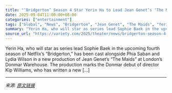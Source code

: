 ```yaml
---
title: "‘Bridgerton’ Season 4 Star Yerin Ha to Lead Jean Genet’s ‘The Maids’ at London’s Donmar Warehouse (EXCLUSIVE)"
date: 2025-09-04T11:00:00+08:00
categories: ["entertainment"]
tags: ["Global", "News", "Bridgerton", "Jean Genet", "The Maids", "Yerin Ha"]
summary: "Yerin Ha, who will star as series lead Sophie Baek in the upcoming fourth season of Netflix&#8217;s &#8220;Bridgerton,&#8221; has been cast alongside Phia Saban and Lydia Wilson in a new production of"
source_url: "https://variety.com/2025/theater/news/bridgerton-season-4-yerin-ha-jean-genet-the-maids-donmar-warehouse-1236507843/"
---
```


Yerin Ha, who will star as series lead Sophie Baek in the upcoming fourth season of Netflix&#8217;s &#8220;Bridgerton,&#8221; has been cast alongside Phia Saban and Lydia Wilson in a new production of Jean Genet&#8217;s &#8220;The Maids&#8221; at London&#8217;s Donmar Warehouse. The production marks the Donmar debut of director Kip Williams, who has written a new [&#8230;]

---

*来源: [原文链接](https://variety.com/2025/theater/news/bridgerton-season-4-yerin-ha-jean-genet-the-maids-donmar-warehouse-1236507843/)*
